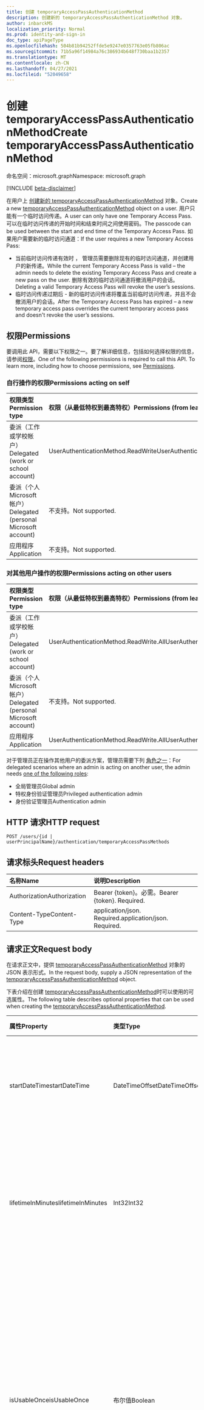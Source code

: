 ```yaml
---
title: 创建 temporaryAccessPassAuthenticationMethod
description: 创建新的 temporaryAccessPassAuthenticationMethod 对象。
author: inbarckMS
localization_priority: Normal
ms.prod: identity-and-sign-in
doc_type: apiPageType
ms.openlocfilehash: 504b81b94252ffde5e9247e0357763e05fb806ac
ms.sourcegitcommit: 71b5a96f14984a76c386934b648f730baa1b2357
ms.translationtype: MT
ms.contentlocale: zh-CN
ms.lasthandoff: 04/27/2021
ms.locfileid: "52049658"
---
```

# <a name="create-temporaryaccesspassauthenticationmethod"></a><span data-ttu-id="88b71-103">创建 temporaryAccessPassAuthenticationMethod</span><span class="sxs-lookup"><span data-stu-id="88b71-103">Create temporaryAccessPassAuthenticationMethod</span></span>
<span data-ttu-id="88b71-104">命名空间：microsoft.graph</span><span class="sxs-lookup"><span data-stu-id="88b71-104">Namespace: microsoft.graph</span></span>

[!INCLUDE [beta-disclaimer](../../includes/beta-disclaimer.md)]

<span data-ttu-id="88b71-105">在用户上 [创建新的 temporaryAccessPassAuthenticationMethod](../resources/temporaryaccesspassauthenticationmethod.md) 对象。</span><span class="sxs-lookup"><span data-stu-id="88b71-105">Create a new [temporaryAccessPassAuthenticationMethod](../resources/temporaryaccesspassauthenticationmethod.md) object on a user.</span></span> <span data-ttu-id="88b71-106">用户只能有一个临时访问传递。</span><span class="sxs-lookup"><span data-stu-id="88b71-106">A user can only have one Temporary Access Pass.</span></span> <span data-ttu-id="88b71-107">可以在临时访问传递的开始时间和结束时间之间使用密码。</span><span class="sxs-lookup"><span data-stu-id="88b71-107">The passcode can be used between the start and end time of the Temporary Access Pass.</span></span> <span data-ttu-id="88b71-108">如果用户需要新的临时访问通道：</span><span class="sxs-lookup"><span data-stu-id="88b71-108">If the user requires a new Temporary Access Pass:</span></span>
* <span data-ttu-id="88b71-109">当前临时访问传递有效时 ， 管理员需要删除现有的临时访问通道，并创建用户的新传递。</span><span class="sxs-lookup"><span data-stu-id="88b71-109">While the current Temporary Access Pass is valid – the admin needs to delete the existing Temporary Access Pass and create a new pass on the user.</span></span> <span data-ttu-id="88b71-110">删除有效的临时访问通道将撤消用户的会话。</span><span class="sxs-lookup"><span data-stu-id="88b71-110">Deleting a valid Temporary Access Pass will revoke the user’s sessions.</span></span> 
* <span data-ttu-id="88b71-111">临时访问传递过期后 - 新的临时访问传递将覆盖当前临时访问传递，并且不会撤消用户的会话。</span><span class="sxs-lookup"><span data-stu-id="88b71-111">After the Temporary Access Pass has expired – a new temporary access pass overrides the current temporary access pass and doesn't revoke the user’s sessions.</span></span>


## <a name="permissions"></a><span data-ttu-id="88b71-112">权限</span><span class="sxs-lookup"><span data-stu-id="88b71-112">Permissions</span></span>

<span data-ttu-id="88b71-p103">要调用此 API，需要以下权限之一。要了解详细信息，包括如何选择权限的信息，请参阅[权限](/graph/permissions-reference)。</span><span class="sxs-lookup"><span data-stu-id="88b71-p103">One of the following permissions is required to call this API. To learn more, including how to choose permissions, see [Permissions](/graph/permissions-reference).</span></span>

### <a name="permissions-acting-on-self"></a><span data-ttu-id="88b71-115">自行操作的权限</span><span class="sxs-lookup"><span data-stu-id="88b71-115">Permissions acting on self</span></span>

|<span data-ttu-id="88b71-116">权限类型</span><span class="sxs-lookup"><span data-stu-id="88b71-116">Permission type</span></span>      | <span data-ttu-id="88b71-117">权限（从最低特权到最高特权）</span><span class="sxs-lookup"><span data-stu-id="88b71-117">Permissions (from least to most privileged)</span></span>              |
|:---------------------------------------|:-------------------------|
| <span data-ttu-id="88b71-118">委派（工作或学校帐户）</span><span class="sxs-lookup"><span data-stu-id="88b71-118">Delegated (work or school account)</span></span>     | <span data-ttu-id="88b71-119">UserAuthenticationMethod.ReadWrite</span><span class="sxs-lookup"><span data-stu-id="88b71-119">UserAuthenticationMethod.ReadWrite</span></span> |
| <span data-ttu-id="88b71-120">委派（个人 Microsoft 帐户）</span><span class="sxs-lookup"><span data-stu-id="88b71-120">Delegated (personal Microsoft account)</span></span> | <span data-ttu-id="88b71-121">不支持。</span><span class="sxs-lookup"><span data-stu-id="88b71-121">Not supported.</span></span> |
| <span data-ttu-id="88b71-122">应用程序</span><span class="sxs-lookup"><span data-stu-id="88b71-122">Application</span></span>                            | <span data-ttu-id="88b71-123">不支持。</span><span class="sxs-lookup"><span data-stu-id="88b71-123">Not supported.</span></span> |

### <a name="permissions-acting-on-other-users"></a><span data-ttu-id="88b71-124">对其他用户操作的权限</span><span class="sxs-lookup"><span data-stu-id="88b71-124">Permissions acting on other users</span></span>

|<span data-ttu-id="88b71-125">权限类型</span><span class="sxs-lookup"><span data-stu-id="88b71-125">Permission type</span></span>      | <span data-ttu-id="88b71-126">权限（从最低特权到最高特权）</span><span class="sxs-lookup"><span data-stu-id="88b71-126">Permissions (from least to most privileged)</span></span>              |
|:---------------------------------------|:-------------------------|
| <span data-ttu-id="88b71-127">委派（工作或学校帐户）</span><span class="sxs-lookup"><span data-stu-id="88b71-127">Delegated (work or school account)</span></span>     | <span data-ttu-id="88b71-128">UserAuthenticationMethod.ReadWrite.All</span><span class="sxs-lookup"><span data-stu-id="88b71-128">UserAuthenticationMethod.ReadWrite.All</span></span> |
| <span data-ttu-id="88b71-129">委派（个人 Microsoft 帐户）</span><span class="sxs-lookup"><span data-stu-id="88b71-129">Delegated (personal Microsoft account)</span></span> | <span data-ttu-id="88b71-130">不支持。</span><span class="sxs-lookup"><span data-stu-id="88b71-130">Not supported.</span></span> |
| <span data-ttu-id="88b71-131">应用程序</span><span class="sxs-lookup"><span data-stu-id="88b71-131">Application</span></span>                            | <span data-ttu-id="88b71-132">UserAuthenticationMethod.ReadWrite.All</span><span class="sxs-lookup"><span data-stu-id="88b71-132">UserAuthenticationMethod.ReadWrite.All</span></span> |

<span data-ttu-id="88b71-133">对于管理员正在操作其他用户的委派方案，管理员需要下列 [角色之一](/azure/active-directory/users-groups-roles/directory-assign-admin-roles#available-roles)：</span><span class="sxs-lookup"><span data-stu-id="88b71-133">For delegated scenarios where an admin is acting on another user, the admin needs [one of the following roles](/azure/active-directory/users-groups-roles/directory-assign-admin-roles#available-roles):</span></span>
* <span data-ttu-id="88b71-134">全局管理员</span><span class="sxs-lookup"><span data-stu-id="88b71-134">Global admin</span></span>
* <span data-ttu-id="88b71-135">特权身份验证管理员</span><span class="sxs-lookup"><span data-stu-id="88b71-135">Privileged authentication admin</span></span>
* <span data-ttu-id="88b71-136">身份验证管理员</span><span class="sxs-lookup"><span data-stu-id="88b71-136">Authentication admin</span></span>

## <a name="http-request"></a><span data-ttu-id="88b71-137">HTTP 请求</span><span class="sxs-lookup"><span data-stu-id="88b71-137">HTTP request</span></span>

<!-- {
  "blockType": "ignored"
}
-->
``` http
POST /users/{id | userPrincipalName}/authentication/temporaryAccessPassMethods
```

## <a name="request-headers"></a><span data-ttu-id="88b71-138">请求标头</span><span class="sxs-lookup"><span data-stu-id="88b71-138">Request headers</span></span>
|<span data-ttu-id="88b71-139">名称</span><span class="sxs-lookup"><span data-stu-id="88b71-139">Name</span></span>|<span data-ttu-id="88b71-140">说明</span><span class="sxs-lookup"><span data-stu-id="88b71-140">Description</span></span>|
|:---|:---|
|<span data-ttu-id="88b71-141">Authorization</span><span class="sxs-lookup"><span data-stu-id="88b71-141">Authorization</span></span>|<span data-ttu-id="88b71-p104">Bearer {token}。必需。</span><span class="sxs-lookup"><span data-stu-id="88b71-p104">Bearer {token}. Required.</span></span>|
|<span data-ttu-id="88b71-144">Content-Type</span><span class="sxs-lookup"><span data-stu-id="88b71-144">Content-Type</span></span>|<span data-ttu-id="88b71-p105">application/json. Required.</span><span class="sxs-lookup"><span data-stu-id="88b71-p105">application/json. Required.</span></span>|

## <a name="request-body"></a><span data-ttu-id="88b71-147">请求正文</span><span class="sxs-lookup"><span data-stu-id="88b71-147">Request body</span></span>
<span data-ttu-id="88b71-148">在请求正文中，提供 [temporaryAccessPassAuthenticationMethod](../resources/temporaryaccesspassauthenticationmethod.md) 对象的 JSON 表示形式。</span><span class="sxs-lookup"><span data-stu-id="88b71-148">In the request body, supply a JSON representation of the [temporaryAccessPassAuthenticationMethod](../resources/temporaryaccesspassauthenticationmethod.md) object.</span></span>

<span data-ttu-id="88b71-149">下表介绍在创建 [temporaryAccessPassAuthenticationMethod](../resources/temporaryaccesspassauthenticationmethod.md)时可以使用的可选属性。</span><span class="sxs-lookup"><span data-stu-id="88b71-149">The following table describes optional properties that can be used when creating the [temporaryAccessPassAuthenticationMethod](../resources/temporaryaccesspassauthenticationmethod.md).</span></span>

|<span data-ttu-id="88b71-150">属性</span><span class="sxs-lookup"><span data-stu-id="88b71-150">Property</span></span>|<span data-ttu-id="88b71-151">类型</span><span class="sxs-lookup"><span data-stu-id="88b71-151">Type</span></span>|<span data-ttu-id="88b71-152">说明</span><span class="sxs-lookup"><span data-stu-id="88b71-152">Description</span></span>|<span data-ttu-id="88b71-153">必需</span><span class="sxs-lookup"><span data-stu-id="88b71-153">Required</span></span>| 
|:---|:---|:---|:---|
|<span data-ttu-id="88b71-154">startDateTime</span><span class="sxs-lookup"><span data-stu-id="88b71-154">startDateTime</span></span>|<span data-ttu-id="88b71-155">DateTimeOffset</span><span class="sxs-lookup"><span data-stu-id="88b71-155">DateTimeOffset</span></span>|<span data-ttu-id="88b71-156">temporaryAccessPass 可供使用的日期和时间（如果未设置，则创建时可以使用临时访问传递）。</span><span class="sxs-lookup"><span data-stu-id="88b71-156">The date and time when the temporaryAccessPass becomes available to use, if not set the Temporary Access Pass is available to use at creation time.</span></span>| <span data-ttu-id="88b71-157">不支持</span><span class="sxs-lookup"><span data-stu-id="88b71-157">No</span></span>|
|<span data-ttu-id="88b71-158">lifetimeInMinutes</span><span class="sxs-lookup"><span data-stu-id="88b71-158">lifetimeInMinutes</span></span>|<span data-ttu-id="88b71-159">Int32</span><span class="sxs-lookup"><span data-stu-id="88b71-159">Int32</span></span>|<span data-ttu-id="88b71-160">temporaryAccessPass 的生存期，以分钟计，从创建时间开始或 startDateTime（如果已设置）。</span><span class="sxs-lookup"><span data-stu-id="88b71-160">The lifetime of the temporaryAccessPass in minutes starting at creation time or at startDateTime, if set.</span></span> <span data-ttu-id="88b71-161">最少 10 天，最多 43200 (相当于 30 天) 。</span><span class="sxs-lookup"><span data-stu-id="88b71-161">Minimum 10, Maximum 43200 (equivalent to 30 days).</span></span>| <span data-ttu-id="88b71-162">不支持</span><span class="sxs-lookup"><span data-stu-id="88b71-162">No</span></span>|
|<span data-ttu-id="88b71-163">isUsableOnce</span><span class="sxs-lookup"><span data-stu-id="88b71-163">isUsableOnce</span></span>|<span data-ttu-id="88b71-164">布尔值</span><span class="sxs-lookup"><span data-stu-id="88b71-164">Boolean</span></span>|<span data-ttu-id="88b71-165">确定是否将传递限制为一次使用。</span><span class="sxs-lookup"><span data-stu-id="88b71-165">Determines if the pass is limited to a one time use.</span></span> <span data-ttu-id="88b71-166">如果为 True，则传递可以使用一次，如果为 False，则临时AccessPass 生命周期内可以多次使用传递。</span><span class="sxs-lookup"><span data-stu-id="88b71-166">If True – the pass can be used once, if False – the pass can be used multiple times within the temporaryAccessPass life time.</span></span> <span data-ttu-id="88b71-167">多用途临时访问 (isUsableOnce = false) ，只有在临时访问传递身份验证方法策略允许时，才能创建并用于登录。</span><span class="sxs-lookup"><span data-stu-id="88b71-167">A multi-use Temporary Access Pass (isUsableOnce = false), can only be created and used for sign-in if it is allowed by the Temporary Access Pass Authentication method policy.</span></span>|  <span data-ttu-id="88b71-168">不支持</span><span class="sxs-lookup"><span data-stu-id="88b71-168">No</span></span>|



## <a name="response"></a><span data-ttu-id="88b71-169">响应</span><span class="sxs-lookup"><span data-stu-id="88b71-169">Response</span></span>

<span data-ttu-id="88b71-170">如果成功，此方法在响应正文中返回 响应代码和 `201 Created` [temporaryAccessPassAuthenticationMethod](../resources/temporaryaccesspassauthenticationmethod.md) 对象。</span><span class="sxs-lookup"><span data-stu-id="88b71-170">If successful, this method returns a `201 Created` response code and a [temporaryAccessPassAuthenticationMethod](../resources/temporaryaccesspassauthenticationmethod.md) object in the response body.</span></span>

## <a name="examples"></a><span data-ttu-id="88b71-171">示例</span><span class="sxs-lookup"><span data-stu-id="88b71-171">Examples</span></span>

### <a name="request"></a><span data-ttu-id="88b71-172">请求</span><span class="sxs-lookup"><span data-stu-id="88b71-172">Request</span></span>

# <a name="http"></a>[<span data-ttu-id="88b71-173">HTTP</span><span class="sxs-lookup"><span data-stu-id="88b71-173">HTTP</span></span>](#tab/http)
<!-- {
  "blockType": "request",
  "name": "create_temporaryaccesspassauthenticationmethod_from_"
}
-->
``` http
POST https://graph.microsoft.com/beta/users/kim@contoso.com/authentication/temporaryAccessPassMethods
Content-Type: application/json
Content-length: 209

{
  "@odata.type": "#microsoft.graph.temporaryAccessPassAuthenticationMethod",
  "startDateTime": "2021-01-26T00:00:00.000Z",
  "lifetimeInMinutes": 60,
  "isUsableOnce": false
}
```
# <a name="c"></a>[<span data-ttu-id="88b71-174">C#</span><span class="sxs-lookup"><span data-stu-id="88b71-174">C#</span></span>](#tab/csharp)
[!INCLUDE [sample-code](../includes/snippets/csharp/create-temporaryaccesspassauthenticationmethod-from--csharp-snippets.md)]
[!INCLUDE [sdk-documentation](../includes/snippets/snippets-sdk-documentation-link.md)]

# <a name="javascript"></a>[<span data-ttu-id="88b71-175">JavaScript</span><span class="sxs-lookup"><span data-stu-id="88b71-175">JavaScript</span></span>](#tab/javascript)
[!INCLUDE [sample-code](../includes/snippets/javascript/create-temporaryaccesspassauthenticationmethod-from--javascript-snippets.md)]
[!INCLUDE [sdk-documentation](../includes/snippets/snippets-sdk-documentation-link.md)]

# <a name="objective-c"></a>[<span data-ttu-id="88b71-176">Objective-C</span><span class="sxs-lookup"><span data-stu-id="88b71-176">Objective-C</span></span>](#tab/objc)
[!INCLUDE [sample-code](../includes/snippets/objc/create-temporaryaccesspassauthenticationmethod-from--objc-snippets.md)]
[!INCLUDE [sdk-documentation](../includes/snippets/snippets-sdk-documentation-link.md)]

# <a name="java"></a>[<span data-ttu-id="88b71-177">Java</span><span class="sxs-lookup"><span data-stu-id="88b71-177">Java</span></span>](#tab/java)
[!INCLUDE [sample-code](../includes/snippets/java/create-temporaryaccesspassauthenticationmethod-from--java-snippets.md)]
[!INCLUDE [sdk-documentation](../includes/snippets/snippets-sdk-documentation-link.md)]

---


### <a name="response"></a><span data-ttu-id="88b71-178">响应</span><span class="sxs-lookup"><span data-stu-id="88b71-178">Response</span></span>
<span data-ttu-id="88b71-179">**注意：** 为了提高可读性，可能缩短了此处显示的响应对象。</span><span class="sxs-lookup"><span data-stu-id="88b71-179">**Note:** The response object shown here might be shortened for readability.</span></span>
<!-- {
  "blockType": "response",
  "truncated": true,
  "@odata.type": "microsoft.graph.temporaryAccessPassAuthenticationMethod"
}
-->
``` http
HTTP/1.1 201 Created
Content-Type: application/json

{
  "@odata.type": "#microsoft.graph.temporaryAccessPassAuthenticationMethod",
    "id": "81757535-e21e-4330-a338-33b8038ff12b",
    "temporaryAccessPass": "nc+&G=xwDKCz",
    "createdDateTime": "2021-01-25T23:53:35.5026721Z",
    "startDateTime": "2021-01-26T00:00:00Z",
    "lifetimeInMinutes": 60,
    "isUsableOnce": false,
    "isUsable": false,
    "methodUsabilityReason": "NotYetValid"

}
```
